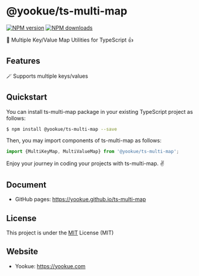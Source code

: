 # @yookue/ts-multi-map

[![NPM version](https://img.shields.io/npm/v/@yookue/ts-multi-map.svg?style=flat)](https://npmjs.org/package/@yookue/ts-multi-map)
[![NPM downloads](http://img.shields.io/npm/dm/@yookue/ts-multi-map.svg?style=flat)](https://npmjs.org/package/@yookue/ts-multi-map)

🏅 Multiple Key/Value Map Utilities for TypeScript 👍

## Features

🪄 Supports multiple keys/values

## Quickstart

You can install ts-multi-map package in your existing TypeScript project as follows:

```bash
$ npm install @yookue/ts-multi-map --save
```

Then, you may import components of ts-multi-map as follows:

```jsx | pure
import {MultiKeyMap, MultiValueMap} from '@yookue/ts-multi-map';
```

Enjoy your journey in coding your projects with ts-multi-map. ✌️

## Document

- GitHub pages: https://yookue.github.io/ts-multi-map

## License

This project is under the [MIT](https://mit-license.org/) License (MIT)

## Website

- Yookue: https://yookue.com
